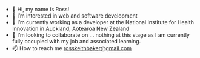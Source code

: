 - 👋 Hi, my name is Ross!
- 👀 I’m interested in web and software development
- 🌱 I’m currently working as a developer at the National Institute for Health Innovation in Auckland, Aotearoa New Zealand
- 💞️ I’m looking to collaborate on ... nothing at this stage as I am currently fully occupied with my job and associated learning.
- 📫 How to reach me rosskeithbaker@gmail.com

<!---
Tidykiwi/Tidykiwi is a ✨ special ✨ repository because its `README.md` (this file) appears on your GitHub profile.
You can click the Preview link to take a look at your changes.
--->
